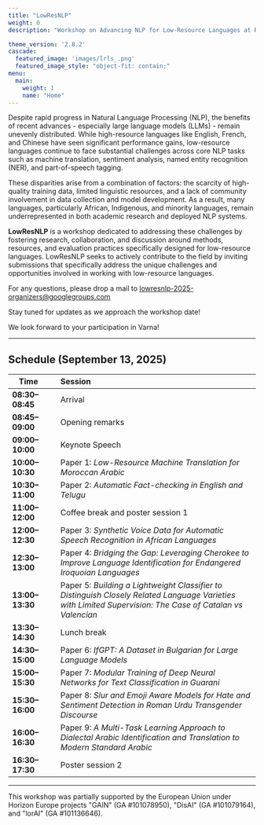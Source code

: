 ```yaml
---
title: "LowResNLP"
weight: 0
description: "Workshop on Advancing NLP for Low-Resource Languages at RANLP 2025 (Varna, Bulgaria), Sep 13"

theme_version: '2.8.2'
cascade:
  featured_image: 'images/lrls_.png'
  featured_image_style: "object-fit: contain;"
menu:
  main:
    weight: 1
    name: "Home"
---
```


<!-- # LowResNLP: Workshop on Advancing NLP for Low-Resource Languages at **RANLP 2025**, Varna, Bulgaria   -->

<!-- --- -->

Despite rapid progress in Natural Language Processing (NLP), the benefits of recent advances - especially large language models (LLMs) - remain unevenly distributed. While high-resource languages like English, French, and Chinese have seen significant performance gains, low-resource languages continue to face substantial challenges across core NLP tasks such as machine translation, sentiment analysis, named entity recognition (NER), and part-of-speech tagging.

These disparities arise from a combination of factors: the scarcity of high-quality training data, limited linguistic resources, and a lack of community involvement in data collection and model development. As a result, many languages, particularly African, Indigenous, and minority languages, remain underrepresented in both academic research and deployed NLP systems.

**LowResNLP** is a workshop dedicated to addressing these challenges by fostering research, collaboration, and discussion around methods, resources, and evaluation practices specifically designed for low-resource languages. LowResNLP seeks to actively contribute to the field by inviting submissions that specifically address the unique challenges and opportunities involved in working with low-resource languages.

For any questions, please drop a mail to lowresnlp-2025-organizers@googlegroups.com 

Stay tuned for updates as we approach the workshop date!

We look forward to your participation in Varna!

---

## Schedule (September 13, 2025)

| Time            |   | Session |
|-----------------|---|:--------|
| **08:30–08:45** |   | Arrival |
| **08:45–09:00** |   | Opening remarks |
| **09:00–10:00** |   | Keynote Speech |
| **10:00–10:30** |   | Paper 1: *Low-Resource Machine Translation for Moroccan Arabic* |
| **10:30–11:00** |   | Paper 2: *Automatic Fact-checking in English and Telugu* |
| **11:00–12:00** |   | Coffee break and poster session 1 |
| **12:00–12:30** |   | Paper 3: *Synthetic Voice Data for Automatic Speech Recognition in African Languages* |
| **12:30–13:00** |   | Paper 4: *Bridging the Gap: Leveraging Cherokee to Improve Language Identification for Endangered Iroquoian Languages* |
| **13:00–13:30** |   | Paper 5: *Building a Lightweight Classifier to Distinguish Closely Related Language Varieties with Limited Supervision: The Case of Catalan vs Valencian* |
| **13:30–14:30** |   | Lunch break |
| **14:30–15:00** |   | Paper 6: *IfGPT: A Dataset in Bulgarian for Large Language Models* |
| **15:00–15:30** |   | Paper 7: *Modular Training of Deep Neural Networks for Text Classification in Guarani* |
| **15:30–16:00** |   | Paper 8: *Slur and Emoji Aware Models for Hate and Sentiment Detection in Roman Urdu Transgender Discourse* |
| **16:00–16:30** |   | Paper 9: *A Multi-Task Learning Approach to Dialectal Arabic Identification and Translation to Modern Standard Arabic* |
| **16:30–17:30** |   | Poster session 2 |

---

This workshop was partially supported by the European Union under Horizon Europe projects "GAIN" (GA #101078950), "DisAI" (GA #101079164), and "lorAI" (GA #101136646).
